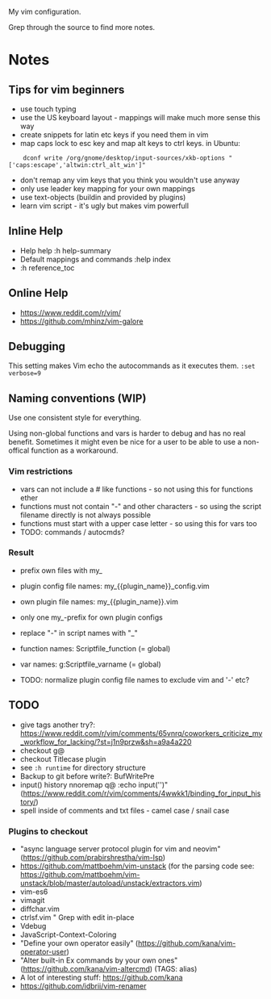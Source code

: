 My vim configuration.

Grep through the source to find more notes.

# Notes

## Tips for vim beginners
- use touch typing
- use the US keyboard layout - mappings will make much more sense this way
- create snippets for latin etc keys if you need them in vim
- map caps lock to esc key and map alt keys to ctrl keys. in Ubuntu:
```shell
    dconf write /org/gnome/desktop/input-sources/xkb-options "['caps:escape','altwin:ctrl_alt_win']"
```
- don't remap any vim keys that you think you wouldn't use anyway
- only use leader key mapping for your own mappings
- use text-objects (buildin and provided by plugins)
- learn vim script - it's ugly but makes vim powerfull

## Inline Help
- Help help :h help-summary
- Default mappings and commands
  :help index
- :h reference_toc

## Online Help
- https://www.reddit.com/r/vim/
- https://github.com/mhinz/vim-galore

## Debugging
This setting makes Vim echo the autocommands as it executes them.
  `:set verbose=9`

## Naming conventions (WIP)

Use one consistent style for everything.

Using non-global functions and vars is harder to debug and has no real benefit.
Sometimes it might even be nice for a user to be able to use a non-offical function as a workaround.

### Vim restrictions

- vars can not include a # like functions - so not using this for functions ether
- functions must not contain "-" and other characters - so using the script filename directly is not always possible
- functions must start with a upper case letter - so using this for vars too
- TODO: commands / autocmds?

### Result

- prefix own files with my_
- plugin config file names: my_{{plugin_name}}_config.vim
- own plugin file names: my_{{plugin_name}}.vim
- only one my_-prefix for own plugin configs
- replace "-" in script names with "_"

- function names: Scriptfile_function (= global)
- var names: g:Scriptfile_varname (= global)

- TODO: normalize plugin config file names to exclude vim and '-' etc?

## TODO
- give tags another try?: https://www.reddit.com/r/vim/comments/65vnrq/coworkers_criticize_my_workflow_for_lacking/?st=j1n9przw&sh=a9a4a220
- checkout g@
- checkout Titlecase plugin
- see `:h runtime` for directory structure
- Backup to git before write?: BufWritePre
- input() history nnoremap q@ :echo input('')<CR><C-F>"
  (https://www.reddit.com/r/vim/comments/4wwkk1/binding_for_input_history/)
- spell inside of comments and txt files - camel case / snail case

### Plugins to checkout
- "async language server protocol plugin for vim and neovim"
  (https://github.com/prabirshrestha/vim-lsp)
- https://github.com/mattboehm/vim-unstack
  (for the parsing code see: https://github.com/mattboehm/vim-unstack/blob/master/autoload/unstack/extractors.vim)
- vim-es6
- vimagit
- diffchar.vim
- ctrlsf.vim " Grep with edit in-place
- Vdebug
- JavaScript-Context-Coloring
- "Define your own operator easily" (https://github.com/kana/vim-operator-user)
- "Alter built-in Ex commands by your own ones" (https://github.com/kana/vim-altercmd) (TAGS: alias)
- A lot of interesting stuff: https://github.com/kana
- https://github.com/idbrii/vim-renamer

